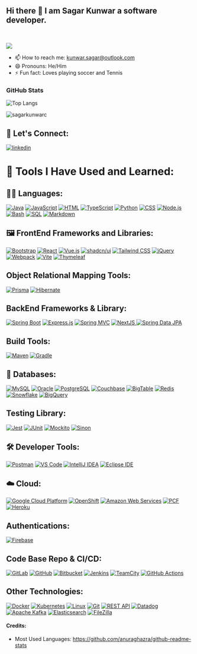 ## Hi there 👋 I am Sagar Kunwar a software developer.
<br>

![](https://komarev.com/ghpvc/?username=sagarkunwarc&style=for-the-badge&color=green)

- 📫 How to reach me: kunwar.sagar@outlook.com
- 😄 Pronouns: He/Him
- ⚡ Fun fact: Loves playing soccer and  Tennis

 ### GitHub Stats 

<p align="left">
  <img src="https://github-readme-stats.vercel.app/api/top-langs/?username=sagarkunwarc&layout=donut&theme=onedark" alt="Top Langs" /> </p>

<p align="left"> 
 <img  src="https://github-readme-streak-stats.herokuapp.com/?user=sagarkunwarc&layout=donut" alt="sagarkunwarc" /></p>

## 🤝 Let's Connect:

[![linkedin](https://skillicons.dev/icons?i=linkedin)](https://linkedin.com/in/sagarkunwar)

  
<h1>🚀 Tools I Have Used and Learned:</h1>
<h2> 👨‍💻 Languages: </h2>
<a href="#"><img alt="Java" src="https://img.shields.io/badge/Java-007396.svg?logo=java&logoColor=white"></a>
<a href="#"><img alt="JavaScript" src="https://img.shields.io/badge/JavaScript-F7DF1E.svg?logo=javascript&logoColor=black"></a>
<a href="#"><img alt="HTML" src="https://img.shields.io/badge/HTML-E34F26.svg?logo=html5&logoColor=white"></a>
<a href="#"><img alt="TypeScript" src="https://img.shields.io/badge/TypeScript-007ACC.svg?logo=typescript&logoColor=white"></a>
<a href="#"><img alt="Python" src="https://img.shields.io/badge/Python-14354C.svg?logo=python&logoColor=white"></a>
<a href="#"><img alt="CSS" src="https://img.shields.io/badge/CSS-1572B6.svg?logo=css3&logoColor=white"></a>
<a href="#"><img alt="Node.js" src="https://img.shields.io/badge/Node.js-43853D.svg?logo=node.js&logoColor=white"></a>
<a href="#"><img alt="Bash" src="https://img.shields.io/badge/Bash-121011.svg?logo=gnu-bash&logoColor=white"></a>
<a href="#"><img alt="SQL" src="https://custom-icon-badges.herokuapp.com/badge/SQL-025E8C.svg?logo=database&logoColor=white"></a>
<a href="#"><img alt="Markdown" src="https://img.shields.io/badge/Markdown-000000.svg?logo=markdown&logoColor=white"></a>

<h2>🖼️ FrontEnd Frameworks and Libraries: </h2>
<a href="#"><img alt="Bootstrap" src="https://img.shields.io/badge/Bootstrap-7952B3.svg?logo=bootstrap&logoColor=white"></a>
<a href="#"><img alt="React" src="https://img.shields.io/badge/React-20232a.svg?logo=react&logoColor=%2361DAFB"></a>
<a href="#"><img alt="Vue.js" src="https://img.shields.io/badge/Vue.js-4FC08D.svg?logo=vuedotjs&logoColor=white"></a>
<a href="#"><img alt="shadcn/ui" src="https://img.shields.io/badge/shadcn%2Fui-000000.svg?logo=shadcnui&logoColor=white"></a>
<a href="#"><img alt="Tailwind CSS" src="https://img.shields.io/badge/Tailwind%20CSS-06B6D4.svg?logo=tailwindcss&logoColor=white"></a>
<a href="#"><img alt="jQuery" src="https://img.shields.io/badge/jQuery-0769AD.svg?logo=jquery&logoColor=white"></a>
<a href="#"><img alt="Webpack" src="https://img.shields.io/badge/Webpack-8DD6F9.svg?logo=webpack&logoColor=black"></a>
<a href="#"><img alt="Vite" src="https://img.shields.io/badge/Vite-646CFF.svg?logo=vite&logoColor=white"></a>
<a href="#"><img alt="Thymeleaf" src="https://img.shields.io/badge/Thymeleaf-005F0F.svg?logo=thymeleaf&logoColor=white"></a>

<h2>Object Relational Mapping Tools: </h2>
<a href="#"><img alt="Prisma" src="https://img.shields.io/badge/Prisma-2D3748.svg?logo=prisma&logoColor=white"></a>
<a href="#"><img alt="Hibernate" src="https://img.shields.io/badge/Hibernate-59666C.svg?logo=hibernate&logoColor=white"></a>

<h2>BackEnd Frameworks & Library: </h2>
<a href="#"><img alt="Spring Boot" src="https://img.shields.io/badge/Spring%20Boot-6DB33F.svg?logo=spring-boot&logoColor=white"></a>
<a href="#"><img alt="Express.js" src="https://img.shields.io/badge/Express.js-404d59.svg?logo=express&logoColor=white"></a>
<a href="#"><img alt="Spring MVC" src="https://img.shields.io/badge/Spring%20MVC-6DB33F.svg?logo=spring&logoColor=white"></a>
<a href="#"><img alt="NextJS" src="https://img.shields.io/badge/Next.js-000000.svg?logo=nextdotjs&logoColor=white"> </a>
<a href="#"><img alt="Spring Data JPA" src="https://img.shields.io/badge/Spring%20Data%20JPA-6DB33F.svg?logo=spring&logoColor=white"></a>

<h2>Build Tools: </h2>
<a href="#"><img alt="Maven" src="https://img.shields.io/badge/Maven-C71A36.svg?logo=apache-maven&logoColor=white"></a>
<a href="#"><img alt="Gradle" src="https://img.shields.io/badge/Gradle-02303A.svg?logo=gradle&logoColor=white"></a>

<h2>💾  Databases: </h2>
<a href="#"><img alt="MySQL" src="https://img.shields.io/badge/MySQL-4479A1.svg?logo=mysql&logoColor=white"></a>
<a href="#"><img alt="Oracle" src="https://img.shields.io/badge/Oracle-F80000.svg?logo=oracle&logoColor=white"></a>
<a href="#"><img alt="PostgreSQL" src="https://img.shields.io/badge/PostgreSQL-336791.svg?logo=postgresql&logoColor=white"></a>
<a href="#"><img alt="Couchbase" src="https://img.shields.io/badge/Couchbase-EA2328.svg?logo=couchbase&logoColor=white"></a>
<a href="#"><img alt="BigTable" src="https://img.shields.io/badge/BigTable-4285F4.svg?logo=google&logoColor=white"></a>
<a href="#"><img alt="Redis" src="https://img.shields.io/badge/Redis-DC382D.svg?logo=redis&logoColor=white"></a>
<a href="#"><img alt="Snowflake" src="https://img.shields.io/badge/Snowflake-29B5E8.svg?logo=snowflake&logoColor=white"></a>
<a href="#"><img alt="BigQuery" src="https://img.shields.io/badge/BigQuery-4285F4.svg?logo=google-cloud&logoColor=white"></a>

<h2>Testing Library: </h2>
<a href="#"><img alt="Jest" src="https://img.shields.io/badge/Jest-C21325.svg?logo=jest&logoColor=white"></a>
<a href="#"><img alt="JUnit" src="https://img.shields.io/badge/JUnit-25A162.svg?logo=junit5&logoColor=white"></a>
<a href="#"><img alt="Mockito" src="https://img.shields.io/badge/Mockito-C5D9C8.svg?logo=mockito&logoColor=black"></a>
<a href="#"><img alt="Sinon" src="https://img.shields.io/badge/Sinon-995F44.svg?logo=sinon&logoColor=white"></a>

<h2> 🛠️ Developer Tools: </h2>
<p align="left">
<a href="#"><img alt="Postman" src="https://img.shields.io/badge/Postman-FF6C37.svg?logo=postman&logoColor=white"></a>
<a href="#"><img alt="VS Code" src="https://img.shields.io/badge/VS%20Code-007ACC.svg?logo=visualstudiocode&logoColor=white"></a>
<a href="#"><img alt="IntelliJ IDEA" src="https://img.shields.io/badge/IntelliJ%20IDEA-000000.svg?logo=intellij-idea&logoColor=white"></a>
<a href="#"><img alt="Eclipse IDE" src="https://img.shields.io/badge/Eclipse%20IDE-2C2255.svg?logo=eclipse-ide&logoColor=white"></a>
  
<h2>☁️ Cloud: </h2>
<a href="#"><img alt="Google Cloud Platform" src="https://img.shields.io/badge/Google%20Cloud-4285F4.svg?logo=googlecloud&logoColor=white"></a>
<a href="#"><img alt="OpenShift" src="https://img.shields.io/badge/OpenShift-EE0000.svg?logo=red-hat-open-shift&logoColor=white"></a>
<a href="#"><img alt="Amazon Web Services" src="https://img.shields.io/badge/AWS-232F3E.svg?logo=amazonaws&logoColor=white"></a>
<a href="#"><img alt="PCF" src="https://img.shields.io/badge/Pivotal%20Cloud%20Foundry-0C9ED5.svg?logo=cloudfoundry&logoColor=white"></a>
<a href="#"><img alt="Heroku" src="https://img.shields.io/badge/Heroku-430098.svg?logo=heroku&logoColor=white"></a>

<h2>Authentications: </h2>
<a href="#"><img alt="Firebase" src="https://img.shields.io/badge/Firebase-FFCA28.svg?logo=firebase&logoColor=black"></a>

<h2> Code Base Repo & CI/CD: </h2>
<a href="#"><img alt="GitLab" src="https://img.shields.io/badge/GitLab-FCA121.svg?logo=gitlab&logoColor=white"></a>
<a href="#"><img alt="GitHub" src="https://img.shields.io/badge/GitHub-181717.svg?logo=github&logoColor=white"></a>
<a href="#"><img alt="Bitbucket" src="https://img.shields.io/badge/Bitbucket-0052CC.svg?logo=bitbucket&logoColor=white"></a>
<a href="#"><img alt="Jenkins" src="https://img.shields.io/badge/Jenkins-D24939.svg?logo=jenkins&logoColor=white"></a>
<a href="#"><img alt="TeamCity" src="https://img.shields.io/badge/TeamCity-000000.svg?logo=teamcity&logoColor=white"></a>
<a href="#"><img alt="GitHub Actions" src="https://img.shields.io/badge/GitHub%20Actions-2088FF.svg?logo=github-actions&logoColor=white"></a>

<h2>Other Technologies:</h2>
<a href="#"><img alt="Docker" src="https://img.shields.io/badge/Docker-2496ED.svg?logo=docker&logoColor=white"></a>
<a href="#"><img alt="Kubernetes" src="https://img.shields.io/badge/Kubernetes-326CE5.svg?logo=kubernetes&logoColor=white"></a>
<a href="#"><img alt="Linux" src="https://img.shields.io/badge/Linux-FCC624.svg?logo=linux&logoColor=black"></a>
<a href="#"><img alt="Git" src="https://img.shields.io/badge/Git-F05032.svg?logo=git&logoColor=white"></a>
<a href="#"><img alt="REST API" src="https://img.shields.io/badge/REST%20API-005571.svg?logo=json&logoColor=white"></a>
<a href="#"><img alt="Datadog" src="https://img.shields.io/badge/Datadog-632CA6.svg?logo=datadog&logoColor=white"></a>
<a href="#"><img alt="Apache Kafka" src="https://img.shields.io/badge/Apache%20Kafka-231F20.svg?logo=apache-kafka&logoColor=white"></a>
<a href="#"><img alt="Elasticsearch" src="https://img.shields.io/badge/Elasticsearch-005571.svg?logo=elasticsearch&logoColor=white"></a>
<a href="#"><img alt="FileZilla" src="https://img.shields.io/badge/FileZilla-BF0000.svg?logo=filezilla&logoColor=white"></a>
</p>


#### Credits:

- Most Used Languages: https://github.com/anuraghazra/github-readme-stats
